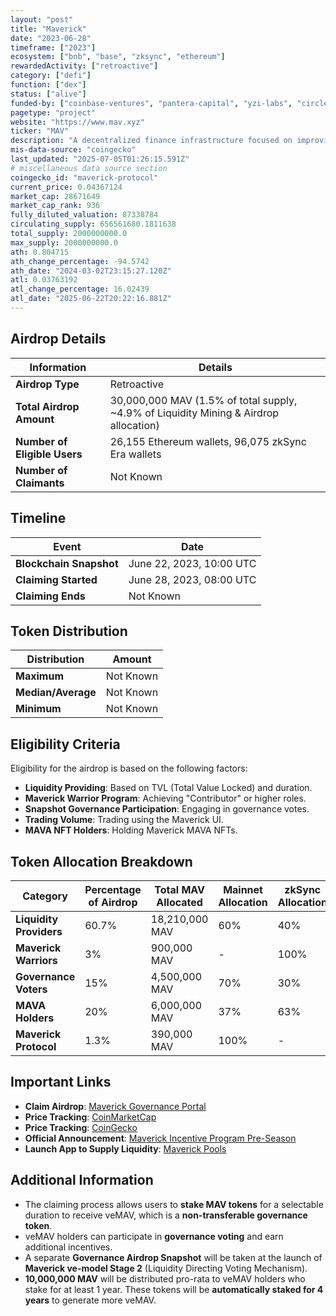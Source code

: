 ```yaml
---
layout: "post"
title: "Maverick"
date: "2023-06-28"
timeframe: ["2023"]
ecosystem: ["bnb", "base", "zksync", "ethereum"]
rewardedActivity: ["retroactive"]
category: ["defi"]
function: ["dex"]
status: ["alive"]
funded-by: ["coinbase-ventures", "pantera-capital", "yzi-labs", "circle-ventures"]
pagetype: "project"
website: "https://www.mav.xyz"
ticker: "MAV"
description: "A decentralized finance infrastructure focused on improving capital efficiency and control for traders, liquidity providers, DAOs, and developers through an innovative Automated Market Maker (AMM)."
mis-data-source: "coingecko"
last_updated: "2025-07-05T01:26:15.591Z"
# miscellaneous data source section
coingecko_id: "maverick-protocol"
current_price: 0.04367124
market_cap: 28671649
market_cap_rank: 936
fully_diluted_valuation: 87338784
circulating_supply: 656561680.1811638
total_supply: 2000000000.0
max_supply: 2000000000.0
ath: 0.804715
ath_change_percentage: -94.5742
ath_date: "2024-03-02T23:15:27.120Z"
atl: 0.03763192
atl_change_percentage: 16.02439
atl_date: "2025-06-22T20:22:16.881Z"
---
```


## Airdrop Details

| Information                  | Details                                                                               |
| ---------------------------- | ------------------------------------------------------------------------------------- |
| **Airdrop Type**             | Retroactive                                                                           |
| **Total Airdrop Amount**     | 30,000,000 MAV (1.5% of total supply, ~4.9% of Liquidity Mining & Airdrop allocation) |
| **Number of Eligible Users** | 26,155 Ethereum wallets, 96,075 zkSync Era wallets                                    |
| **Number of Claimants**      | Not Known                                                                             |

## Timeline

| Event                   | Date                     |
| ----------------------- | ------------------------ |
| **Blockchain Snapshot** | June 22, 2023, 10:00 UTC |
| **Claiming Started**    | June 28, 2023, 08:00 UTC |
| **Claiming Ends**       | Not Known                |

## Token Distribution

| Distribution       | Amount    |
| ------------------ | --------- |
| **Maximum**        | Not Known |
| **Median/Average** | Not Known |
| **Minimum**        | Not Known |

## Eligibility Criteria

Eligibility for the airdrop is based on the following factors:

- **Liquidity Providing**: Based on TVL (Total Value Locked) and duration.
- **Maverick Warrior Program**: Achieving "Contributor" or higher roles.
- **Snapshot Governance Participation**: Engaging in governance votes.
- **Trading Volume**: Trading using the Maverick UI.
- **MAVA NFT Holders**: Holding Maverick MAVA NFTs.

## Token Allocation Breakdown

| Category                | Percentage of Airdrop | Total MAV Allocated | Mainnet Allocation | zkSync Allocation |
| ----------------------- | --------------------- | ------------------- | ------------------ | ----------------- |
| **Liquidity Providers** | 60.7%                 | 18,210,000 MAV      | 60%                | 40%               |
| **Maverick Warriors**   | 3%                    | 900,000 MAV         | -                  | 100%              |
| **Governance Voters**   | 15%                   | 4,500,000 MAV       | 70%                | 30%               |
| **MAVA Holders**        | 20%                   | 6,000,000 MAV       | 37%                | 63%               |
| **Maverick Protocol**   | 1.3%                  | 390,000 MAV         | 100%               | -                 |

## Important Links

- **Claim Airdrop**: [Maverick Governance Portal](https://governance.mav.xyz)
- **Price Tracking**: [CoinMarketCap](https://coinmarketcap.com/currencies/maverick-protocol/)
- **Price Tracking**: [CoinGecko](https://www.coingecko.com/en/coins/maverick-protocol)
- **Official Announcement**: [Maverick Incentive Program Pre-Season](https://medium.com/maverick-protocol/maverick-incentive-program-pre-season-ae5b6d1ee857)
- **Launch App to Supply Liquidity**: [Maverick Pools](https://app.mav.xyz/pools)

## Additional Information

- The claiming process allows users to **stake MAV tokens** for a selectable duration to receive veMAV, which is a **non-transferable governance token**.
- veMAV holders can participate in **governance voting** and earn additional incentives.
- A separate **Governance Airdrop Snapshot** will be taken at the launch of **Maverick ve-model Stage 2** (Liquidity Directing Voting Mechanism).
- **10,000,000 MAV** will be distributed pro-rata to veMAV holders who stake for at least 1 year. These tokens will be **automatically staked for 4 years** to generate more veMAV.